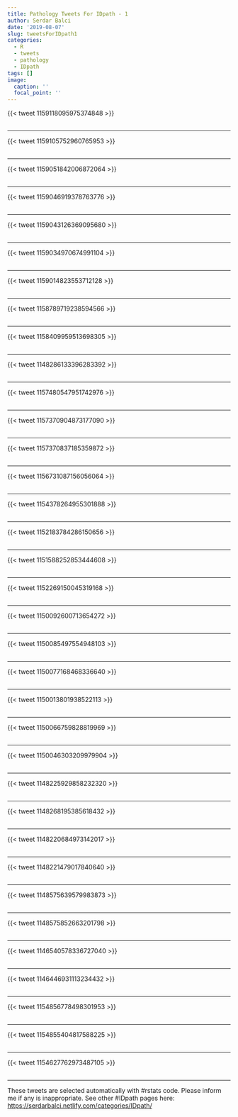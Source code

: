 ```yaml
---
title: Pathology Tweets For IDpath - 1
author: Serdar Balci
date: '2019-08-07'
slug: tweetsForIDpath1
categories:
  - R
  - tweets
  - pathology
  - IDpath
tags: []
image:
  caption: ''
  focal_point: ''
---
```



{{< tweet 1159118095975374848 >}}
<br>
<br>
<hr>
{{< tweet 1159105752960765953 >}}
<br>
<br>
<hr>
{{< tweet 1159051842006872064 >}}
<br>
<br>
<hr>
{{< tweet 1159046919378763776 >}}
<br>
<br>
<hr>
{{< tweet 1159043126369095680 >}}
<br>
<br>
<hr>
{{< tweet 1159034970674991104 >}}
<br>
<br>
<hr>
{{< tweet 1159014823553712128 >}}
<br>
<br>
<hr>
{{< tweet 1158789719238594566 >}}
<br>
<br>
<hr>
{{< tweet 1158409959513698305 >}}
<br>
<br>
<hr>
{{< tweet 1148286133396283392 >}}
<br>
<br>
<hr>
{{< tweet 1157480547951742976 >}}
<br>
<br>
<hr>
{{< tweet 1157370904873177090 >}}
<br>
<br>
<hr>
{{< tweet 1157370837185359872 >}}
<br>
<br>
<hr>
{{< tweet 1156731087156056064 >}}
<br>
<br>
<hr>
{{< tweet 1154378264955301888 >}}
<br>
<br>
<hr>
{{< tweet 1152183784286150656 >}}
<br>
<br>
<hr>
{{< tweet 1151588252853444608 >}}
<br>
<br>
<hr>
{{< tweet 1152269150045319168 >}}
<br>
<br>
<hr>
{{< tweet 1150092600713654272 >}}
<br>
<br>
<hr>
{{< tweet 1150085497554948103 >}}
<br>
<br>
<hr>
{{< tweet 1150077168468336640 >}}
<br>
<br>
<hr>
{{< tweet 1150013801938522113 >}}
<br>
<br>
<hr>
{{< tweet 1150066759828819969 >}}
<br>
<br>
<hr>
{{< tweet 1150046303209979904 >}}
<br>
<br>
<hr>
{{< tweet 1148225929858232320 >}}
<br>
<br>
<hr>
{{< tweet 1148268195385618432 >}}
<br>
<br>
<hr>
{{< tweet 1148220684973142017 >}}
<br>
<br>
<hr>
{{< tweet 1148221479017840640 >}}
<br>
<br>
<hr>
{{< tweet 1148575639579983873 >}}
<br>
<br>
<hr>
{{< tweet 1148575852663201798 >}}
<br>
<br>
<hr>
{{< tweet 1146540578336727040 >}}
<br>
<br>
<hr>
{{< tweet 1146446931113234432 >}}
<br>
<br>
<hr>
{{< tweet 1154856778498301953 >}}
<br>
<br>
<hr>
{{< tweet 1154855404817588225 >}}
<br>
<br>
<hr>
{{< tweet 1154627762973487105 >}}
<br>
<br>
<hr>


These tweets are selected automatically with #rstats code. Please inform me if any is inappropriate.
See other #IDpath pages here: https://serdarbalci.netlify.com/categories/IDpath/
